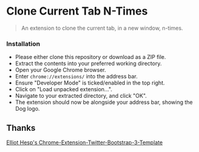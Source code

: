 # Clone Current Tab N-Times
> An extension to clone the current tab, in a new window, n-times.

### Installation

- Please either clone this repository or download as a ZIP file.
- Extract the contents into your preferred working directory.
- Open your Google Chrome browser.
- Enter `chrome://extensions/` into the address bar.
- Ensure "Developer Mode" is ticked/enabled in the top right.
- Click on "Load unpacked extension...".
- Navigate to your extracted directory, and click "OK".
- The extension should now be alongside your address bar, showing the Dog logo.

## Thanks

[Elliot Hesp's Chrome-Extension-Twitter-Bootstrap-3-Template](https://github.com/Ehesp/Chrome-Extension-Twitter-Bootstrap-3-Template)


